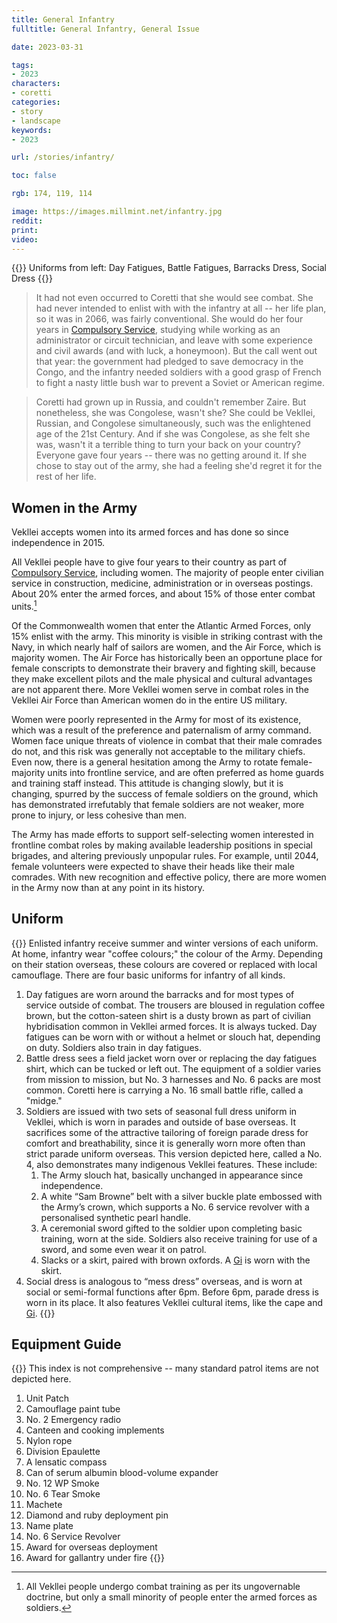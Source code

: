 ```yaml
---
title: General Infantry
fulltitle: General Infantry, General Issue

date: 2023-03-31

tags:
- 2023
characters:
- coretti
categories:
- story
- landscape
keywords:
- 2023

url: /stories/infantry/

toc: false

rgb: 174, 119, 114

image: https://images.millmint.net/infantry.jpg
reddit:
print:
video:
---
```

{{<note caption>}}
Uniforms from left: Day Fatigues, Battle Fatigues, Barracks Dress, Social Dress
{{</note>}}

> It had not even occurred to Coretti that she would see combat. She had never intended to enlist with with the infantry at all -- her life plan, so it was in 2066, was fairly conventional. She would do her four years in [Compulsory Service](/corsosva/), studying while working as an administrator or circuit technician, and leave with some experience and civil awards (and with luck, a honeymoon). But the call went out that year: the government had pledged to save democracy in the Congo, and the infantry needed soldiers with a good grasp of French to fight a nasty little bush war to prevent a Soviet or American regime.

> Coretti had grown up in Russia, and couldn't remember Zaire. But nonetheless, she was Congolese, wasn't she? She could be Vekllei, Russian, and Congolese simultaneously, such was the enlightened age of the 21st Century. And if she was Congolese, as she felt she was, wasn't it a terrible thing to turn your back on your country? Everyone gave four years -- there was no getting around it. If she chose to stay out of the army, she had a feeling she'd regret it for the rest of her life.

## Women in the Army

Vekllei accepts women into its armed forces and has done so since independence in 2015.

All Vekllei people have to give four years to their country as part of [Compulsory Service](/corsosva/), including women. The majority of people enter civilian service in construction, medicine, administration or in overseas postings. About 20% enter the armed forces, and about 15% of those enter combat units.[^1]

Of the Commonwealth women that enter the Atlantic Armed Forces, only 15% enlist with the army. This minority is visible in striking contrast with the Navy, in which nearly half of sailors are women, and the Air Force, which is majority women. The Air Force has historically been an opportune place for female conscripts to demonstrate their bravery and fighting skill, because they make excellent pilots and the male physical and cultural advantages are not apparent there. More Vekllei women serve in combat roles in the Vekllei Air Force than American women do in the entire US military.

Women were poorly represented in the Army for most of its existence, which was a result of the preference and paternalism of army command. Women face unique threats of violence in combat that their male comrades do not, and this risk was generally not acceptable to the military chiefs. Even now, there is a general hesitation among the Army to rotate female-majority units into frontline service, and are often preferred as home guards and training staff instead. This attitude is changing slowly, but it is changing, spurred by the success of female soldiers on the ground, which has demonstrated irrefutably that female soldiers are not weaker, more prone to injury, or less cohesive than men.

The Army has made efforts to support self-selecting women interested in frontline combat roles by making available leadership positions in special brigades, and altering previously unpopular rules. For example, until 2044, female volunteers were expected to shave their heads like their male comrades. With new recognition and effective policy, there are more women in the Army now than at any point in its history.

## Uniform

{{<note panel>}}
Enlisted infantry receive summer and winter versions of each uniform. At home, infantry wear "coffee colours;" the colour of the Army. Depending on their station overseas, these colours are covered or replaced with local camouflage. There are four basic uniforms for infantry of all kinds.

1. Day fatigues are worn around the barracks and for most types of service outside of combat. The trousers are bloused in regulation coffee brown, but the cotton-sateen shirt is a dusty brown as part of civilian hybridisation common in Vekllei armed forces. It is always tucked. Day fatigues can be worn with or without a helmet or slouch hat, depending on duty. Soldiers also train in day fatigues.
2. Battle dress sees a field jacket worn over or replacing the day fatigues shirt, which can be tucked or left out. The equipment of a soldier varies from mission to mission, but No. 3 harnesses and No. 6 packs are most common. Coretti here is carrying a No. 16 small battle rifle, called a "midge."
3. Soldiers are issued with two sets of seasonal full dress uniform in Vekllei, which is worn in parades and outside of base overseas. It sacrifices some of the attractive tailoring of foreign parade dress for comfort and breathability, since it is generally worn more often than strict parade uniform overseas. This version depicted here, called a No. 4, also demonstrates many indigenous Vekllei features. These include:
	1. The Army slouch hat, basically unchanged in appearance since independence.
	2. A white “Sam Browne” belt with a silver buckle plate embossed with the Army’s crown, which supports a No. 6 service revolver with a personalised synthetic pearl handle.
	3. A ceremonial sword gifted to the soldier upon completing basic training, worn at the side. Soldiers also receive training for use of a sword, and some even wear it on patrol.
	4. Slacks or a skirt, paired with brown oxfords. A [Gi](/stories/crown/) is worn with the skirt.
4. Social dress is analogous to “mess dress” overseas, and is worn at social or semi-formal functions after 6pm. Before 6pm, parade dress is worn in its place. It also features Vekllei cultural items, like the cape and [Gi](/stories/crown/).
{{</note>}}

## Equipment Guide

{{<note panel>}}
This index is not comprehensive -- many standard patrol items are not depicted here.

1. Unit Patch
2. Camouflage paint tube
3. No. 2 Emergency radio
4. Canteen and cooking implements
5. Nylon rope
6. Division Epaulette
7. A lensatic compass
8. Can of serum albumin blood-volume expander
9. No. 12 WP Smoke
10. No. 6 Tear Smoke
11. Machete
12. Diamond and ruby deployment pin
13. Name plate
14. No. 6 Service Revolver
15. Award for overseas deployment
16. Award for gallantry under fire
{{</note>}}

[^1]: All Vekllei people undergo combat training as per its ungovernable doctrine, but only a small minority of people enter the armed forces as soldiers.